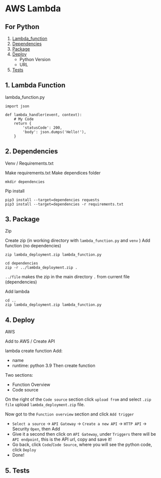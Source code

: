 

# AWS Lambda

## For Python

1. [Lambda_function](#1-lambda-function)
2. [Dependencies](#2-dependencies)
3. [Package](#3-package)
4. [Deploy](#4-deploy)
    - Python Version
    - URL
5. [Tests](#5-tests)




## 1. Lambda Function

lambda_function.py

```
import json

def lambda_handler(event, context):
    # My Code
    return {
        'statusCode': 200,
        'body': json.dumps('Hello!'),
    }

```


## 2. Dependencies
Venv / Requirements.txt


Make requirements.txt
Make dependices folder

```
mkdir dependencies
```

Pip install
```
pip3 install --target=dependencies requests
pip3 install --target=dependencies -r requirements.txt
```


## 3. Package

Zip

Create zip (in working directory with `lambda_function.py` and `venv` )
Add function (no dependencies)
```
zip lambda_deployment.zip lambda_function.py
```


```
cd dependencies
zip -r ../lambda_deployment.zip .
```
`../file` makes the zip in the main directory
`.` from current file (dependencies)

Add lambda
```
cd ..
zip lambda_deployment.zip lambda_function.py
```


## 4. Deploy

AWS

Add to AWS / Create API




lambda
create function
Add:
- name
- runtime: python 3.9
Then create function


Two sections:
- Function Overview
- Code source

On the right of the `Code source` section click `upload from` and select `.zip file` upload `lambda_deployment.zip` file.

Now got to the `Function overview` section and click `Add trigger`
- `Select a source` -> `API Gateway` -> `Create a new API` -> `HTTP API` -> Security `Open`, then Add
- Give it a second then click on `API Gateway`, under `Triggers` there will be `API endpoint`, this is the API url, copy and save it!
- Go back, click `Code`/`Code Source`, where you will see the python code, click `Deploy`
- Done!


## 5. Tests